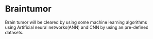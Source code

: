 # Braintumor
Brain tumor will be cleared by using some machine learning algorithms using Artificial neural networks(ANN) and CNN by using an pre-defined datasets. 
